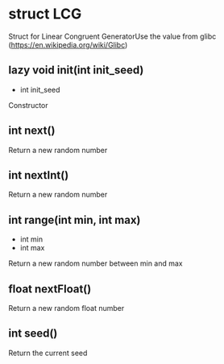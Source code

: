 # struct LCG
Struct for Linear Congruent GeneratorUse the value from glibc (https://en.wikipedia.org/wiki/Glibc)

## lazy void __init__(int init_seed)
- int init_seed

Constructor

## int next()
Return a new random number

## int nextInt()
Return a new random number

## int range(int min, int max)
- int min
- int max

Return a new random number between min and max

## float nextFloat()
Return a new random float number

## int seed()
Return the current seed




